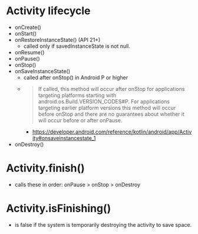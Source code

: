 # Activity lifecycle
* onCreate()
* onStart()
* onRestoreInstanceState() (API 21+)
  * called only if savedInstanceState is not null.
* onResume()
* onPause()
* onStop()
* onSaveInstanceState()
  * called after onStop() in Android P or higher
  * > If called, this method will occur after onStop for applications targeting platforms starting with android.os.Build.VERSION_CODES#P. For applications targeting earlier platform versions this method will occur before onStop and there are no guarantees about whether it will occur before or after onPause.
    * https://developer.android.com/reference/kotlin/android/app/Activity#onsaveinstancestate_1
* onDestroy()


# Activity.finish()
  * calls these in order: onPause > onStop > onDestroy

# Activity.isFinishing()
  * is false if the system is temporarily destroying the activity to save space.
